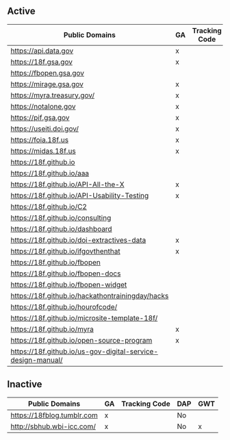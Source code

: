 
## Active 

| Public Domains  | GA  | Tracking Code  | DAP  | GWT  |
|---|---|---|---|---|
|  https://api.data.gov | x  |   | x  |  x |
| https://18f.gsa.gov  |  x |   | x  |   |
| https://fbopen.gsa.gov  |   |   |   |   |
| https://mirage.gsa.gov  | x  |   |  No |   |
| https://myra.treasury.gov/  | x  |   |  No |   |
| https://notalone.gov |  x |   | x  |   |
| https://pif.gsa.gov |  x |   |  No |   |
| https://useiti.doi.gov/  | x  |   | x  |   |
| https://foia.18f.us  |  x |   | No  |   |
| https://midas.18f.us  |  x |   |  No |   |
| https://18f.github.io |   |   | No  |   |
| https://18f.github.io/aaa |   |   | No  |   |
| https://18f.github.io/API-All-the-X | x  |   | No  | x  |
| https://18f.github.io/API-Usability-Testing | x  |   |  No | x  |
| https://18f.github.io/C2 |   |   | No  |   |
| https://18f.github.io/consulting |   |   | No  |   |
| https://18f.github.io/dashboard |   |   |  No |   |
| https://18f.github.io/doi-extractives-data | x  |   | x  |   |
| https://18f.github.io/ifgovthenthat |  x |   |  No |   |
| https://18f.github.io/fbopen |   |   | No  |   |
| https://18f.github.io/fbopen-docs |   |   | No  |   |
| https://18f.github.io/fbopen-widget |   |   | No  |   |
| https://18f.github.io/hackathontrainingday/hacks |   |   | No  |   |
| https://18f.github.io/hourofcode/ |   |   | No  |   |
| https://18f.github.io/microsite-template-18f/ |   |   | No  |   |
| https://18f.github.io/myra |  x |   | No  |   |
| https://18f.github.io/open-source-program |  x |   |  No |  x |
| https://18f.github.io/us-gov-digital-service-design-manual/ |   |   | No  |   |

## Inactive


| Public Domains  | GA  | Tracking Code  | DAP  | GWT  |
|---|---|---|---|---|
| https://18fblog.tumblr.com  |  x |   | No  |   |
| http://sbhub.wbi-icc.com/  | x  |   | No  |  x |

